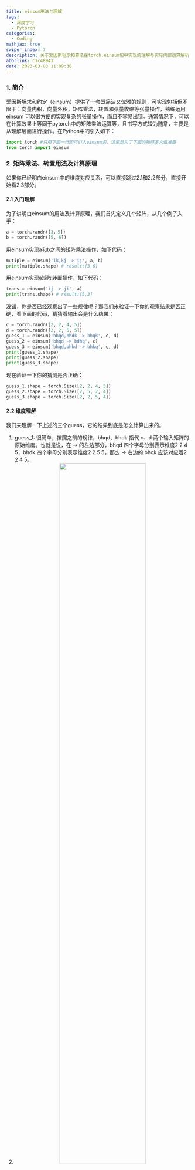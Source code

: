 ```yaml
---
title: einsum用法与理解
tags:
  - 深度学习
  - Pytorch
categories:
  - Coding
mathjax: true
swiper_index: 7
description: 关于爱因斯坦求和算法在torch.einsum包中实现的理解与实际内部运算解析
abbrlink: c1c48943
date: 2023-03-03 11:09:38
---
```

### 1. 简介
爱因斯坦求和约定（einsum）提供了一套既简洁又优雅的规则，可实现包括但不限于：向量内积，向量外积，矩阵乘法，转置和张量收缩等张量操作，熟练运用 einsum 可以很方便的实现复杂的张量操作，而且不容易出错。通常情况下，可以在计算效果上等同于pytorch中的矩阵乘法运算等，且书写方式较为随意，主要是从理解层面进行操作。在Python中的引入如下：
```python
import torch #只用下面一行即可引入einsum包，这里是为了下面的矩阵定义做准备
from torch import einsum
```
### 2. 矩阵乘法、转置用法及计算原理

如果你已经明白einsum中的维度对应关系，可以直接跳过2.1和2.2部分，直接开始看2.3部分。  

#### 2.1 入门理解

为了讲明白einsum的用法及计算原理，我们首先定义几个矩阵，从几个例子入手：  

```python
a = torch.randn([3，5])
b = torch.randn([5, 6])
```

用einsum实现a和b之间的矩阵乘法操作，如下代码：

```python
mutiple = einsum('ik,kj -> ij', a, b)
print(mutiple.shape) # result:[3,6]
```

用einsum实现a矩阵转置操作，如下代码：

```python
trans = einsum('ij -> ji', a)
print(trans.shape) # result:[5,3]
```

没错，你是否已经观察出了一些规律呢？那我们来验证一下你的观察结果是否正确，看下面的代码，猜猜看输出会是什么结果：

```python
c = torch.randn([2, 2, 4, 5])
d = torch.randn([2, 2, 5, 5])
guess_1 = einsum('bhqd,bhdk -> bhqk', c, d)
guess_2 = einsum('bhqd -> bdhq', c)
guess_3 = einsum('bhqd,bhkd -> bhkq', c, d)
print(guess_1.shape)
print(guess_2.shape)
print(guess_3.shape)
```

现在验证一下你的猜测是否正确：

```python
guess_1.shape = torch.Size([2, 2, 4, 5])
guess_2.shape = torch.Size([2, 5, 2, 4])
guess_3.shape = torch.Size([2, 2, 5, 4])
```

#### 2.2 维度理解  
我们来理解一下上述的三个guess，它的结果到底是怎么计算出来的。
1. guess_1: 很简单，按照之前的规律，bhqd、bhdk 指代 c、d 两个输入矩阵的原始维度。也就是说，在 -> 的左边部分，bhqd 四个字母分别表示维度2 2 4 5，bhdk 四个字母分别表示维度2 2 5 5，那么 -> 右边的 bhqk 应该对应着2 2 4 5。
2. <center><img src='https://imagebed-2jk.pages.dev/img/2023-03-08-Faster-RCNN阅读笔记/RPN.png' width='70%'></center>
3. guess_3：我们仍然将 -> 左边和右边的字母指代的维度作比较，很eazy就能得出结论：2 2 5 4。  
---
看到这里我们发现的规律应该是这样：
在einsum函数里，我们需要关注的分为两部分，第一部分为字符串，如```'bhqd,bhdk -> bhqk'```，第二部分为后面跟着的参数，如 c 和 d 。并且我们对字符串中的理解仍然分为两部分，这两部分由 -> 划分开。且 -> 左边的部分由逗号隔开，分别与参数一一对应。进一步理解，字符串中的每一个字符都指代其对应参数的某一个维度值。例如：```einsum('bhqd,bhdk -> bhqk', c, d)```中的 bhqd 分别对应着 c 矩阵的四个维度2 2 4 5，b 矩阵的对应替代关系同理。然后根据这种对应关系来算出 -> 右边的字母对应的维度，即为该函数返回的变量维度。  
看到这里，你已经能准确判断出einsum函数的维度变换关系了，接下来该看看它计算的结果了。

#### 2.3 内部计算
要探究它内部的计算关系，我们还是回到第一个例子：

```python
a = torch.randn([3，5])
b = torch.randn([5, 6])
mutiple = einsum('ik,kj -> ij', a, b)
```

为什么说上述式子就实现了矩阵的乘法呢，那是因为该函数的三条基本准则：
1. 在 -> 左边不同输入之间重复出现的索引（索引即是英文字母）表示把输入张量沿着该维度做乘法操作，比如```einsum('ik,kj -> ij', a, b)```，k 在输入中重复出现，所以就是把 a 和 b 沿着 k 这个维度作相乘操作。
2. 只出现在 -> 左边的索引，表示中间计算结果需要在这个维度上求和，也就是上面例子中的 k。
3. 在 -> 右边的索引顺序可以是任意的，比如上面的```'ik,kj->ij'```如果写成```'ik,kj->ji'```，那么就是返回输出结果的转置，用户只需要定义好索引的顺序，转置操作会在 einsum 内部完成。

是不是觉得云里雾里，没关系，我们先不管这个准则，回到我们的三个guess里。为了方便观看，我将其贴到这里来：

```python
c = torch.randn([2, 2, 4, 5])
d = torch.randn([2, 2, 5, 5])
guess_1 = einsum('bhqd,bhdk -> bhqk', c, d)
guess_2 = einsum('bhqd -> bdhq', c)
guess_3 = einsum('bhqd,bhkd -> bhkq', c, d)
print(guess_1.shape) # [2, 2, 4, 5]
print(guess_2.shape) # [2, 5, 2, 4]
print(guess_3.shape) # [2, 2, 5, 4]
```
我们将上述 bhqd 理解为四个索引，即通过这四个索引值便可以定位 c 矩阵的任意位置。（举个例子，我们可以理解为```c = torch.randn([2, 2, 4, 5])```是一层书架，它的四个维度分别为 bhqd，b 表示这层书架上的书本数量为2，h 理解为每本书一共有2页，q 表示每一页书一共有4行字，d 表示每一行字一共有5个字。那么我们就可以通过一个 bhqd 索引来确定这一层书架上的每一个字。读者以后也可以通过这种方式理解高维矩阵，如果是五维，可以再加一个维度是书架层数等）  
那么guess_1矩阵的 bhqk 也是它的索引，而且这个索引是通过 c 矩阵的 bhqd 与 d 矩阵的 bhdk 沿着 d 这个维度（这里为什么是沿着 d 维度，参照上面三条基本准则的第一条）做内积得到的。用数学公式表达则是：

$$guess1_{[b,h,q,k]}= \sum\limits_{i=0}^{d}c_{[b,h,q,i]}*d_{[b,h,i,k]}$$

guess_1中提到的```'bhqd,bhdk -> bhqk'```通过直观的理解，就是在 qd 维度上与 dk 维度相乘，自然而然得到了 qk。也符合矩阵乘法的运算规律。  
guess_2中不涉及到运算，只是针对维度的变换，可以参照上面关于书架的假设来理解。  
guess_3中提到的```'bhqd,bhkd -> bhqk'```虽然也是对后两个维度进行乘法操作，但是书写方式与我们常规理解的矩阵乘法有出入（通常的书写方式为$ [i,k]*[k,j] = [i,j] $）,我们可以用数学公式帮助理解：

$$guess3_{[b,h,k,q]}= \sum\limits_{i=0}^{d}c_{[b,h,q,i]}*d_{[b,h,k,i]}$$

下图是对guess_3公式中索引含义的进一步解释，因为 b 和 h 可以理解为多几个维度的切片参与计算，所以可以先理解成二维矩阵之间相乘，再拓展到高维的多层矩阵乘法即可。假设guess_3中的索引值为[b h 3 2]，从guess_3的求和公式可以得出，是 c 矩阵的 q 维度为2，d 矩阵的 k 维度为3，然后再从 i=0 开始对 d 维度做内积并求和。对应到图中则是 c 矩阵中橙色的一整行与 d 矩阵的粉色一整行对应位置相乘并相加。这是二维之间相乘，对应到高维，则是 c 矩阵中后续通道中对应橙色位置的一整行与 d 矩阵中后续通道中对应粉色位置的一整行相乘再全部相加，得到最终的guess_3矩阵中后续通道的紫色位置的值。同理，通过这样的乘法方式计算出guess_3矩阵每个位置的结果即可。

<img src='https://imagebed-2jk.pages.dev/img/2023-03-03-enisum用法与理解/2023-03-03-einsum用法与理解_1.jpg' width='70%'>

<center>图1. guess_3中矩阵乘法可视化</center>
